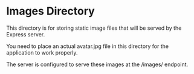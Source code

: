 # Images Directory

This directory is for storing static image files that will be served by the Express server.

You need to place an actual avatar.jpg file in this directory for the application to work properly.

The server is configured to serve these images at the /images/ endpoint.
